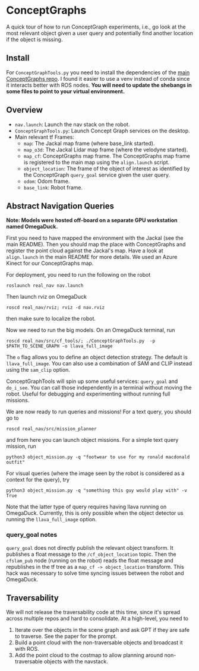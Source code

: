 # ConceptGraphs
A quick tour of how to run ConceptGraph experiments, i.e., go look at the most relevant object
given a user query and potentially find another location if the object is missing.

## Install

For `ConceptGraphTools.py` you need to install the dependencies of the [main ConceptGraphs repo](https://github.com/concept-graphs/concept-graphs). I found it easier to use a venv instead of conda since it interacts better with ROS nodes. **You will need to update the shebangs in some files to point to your virtual environment.**

## Overview
* `nav.launch`: Launch the nav stack on the robot.
* `ConceptGraphTools.py`: Launch Concept Graph services on the desktop.
* Main relevant tf Frames:
  * `map`: The Jackal map frame (where base_link started).
  * `map_o3d`: The Jackal Lidar map frame (where the velodyne started).
  * `map_cf`: ConceptGraphs map frame. The ConceptGraphs map frame is registered to the main map using the `align.launch` script.
  * `object_location`: The frame of the object of interest as identified by the ConceptGraph `query_goal` service given the user query.
  * `odom`: Odom frame.
  * `base_link`: Robot frame.

## Abstract Navigation Queries
**Note: Models were hosted off-board on a separate GPU workstation named OmegaDuck.**

First you need to have mapped the environment with the Jackal (see the main README).  Then you
should map the place with ConceptGraphs and register the point cloud against the Jackal's map. Have a look
at `align.launch` in the main README for more details. We used an Azure Kinect for our ConceptGraphs map.

For deployment, you need to run the following on the robot
```shell
roslaunch real_nav nav.launch
```
Then launch rviz on OmegaDuck
```shell
roscd real_nav/rviz; rviz -d nav.rviz
```
then make sure to localize the robot.

Now we need to run the big models. On an OmegaDuck terminal, run
```shell
roscd real_nav/src/cf_tools/; ./ConceptGraphTools.py  -p $PATH_TO_SCENE_GRAPH -o llava_full_image
```
The `o` flag allows you to define an object detection strategy. The default is `llava_full_image`. You can
also use a combination of SAM and CLIP instead using the `sam_clip` option.

ConceptGraphTools will spin up some useful services: `query_goal` and `do_i_see`. You can call
those independently in a terminal without moving the robot. Useful for debugging and experimenting without running full missions.


We are now ready to run queries and missions! For a text query, you should go to
```shell
roscd real_nav/src/mission_planner
```
and from here you can launch object missions. For a simple text query mission, run
```shell
python3 object_mission.py -q "footwear to use for my ronald macdonald outfit"
```
For visual queries (where the image seen by the robot is considered as a context for the query), try
```shell
python3 object_mission.py -q "something this guy would play with" -v True
```
Note that the latter type of query requires having llava running on OmegaDuck. Currently, this is only possible
when the object detector us running the `llava_full_image` option.

### query_goal notes

`query_goal` does not directly publish the relevant object transform. It publishes a float message to
the `/cf_object_location` topic. Then the `cfslam_pub` node (running on the robot) reads the float message
and republishes in the tf tree as a `map_cf -> object_location` transform. This hack was necessary to solve
time syncing issues between the robot and OmegaDuck.

## Traversability
We will not release the traversability code at this time, since it's spread across multiple repos and hard to consolidate.
At a high-level, you need to
1. Iterate over the objects in the scene graph and ask GPT if they are safe to traverse. See the paper for the prompt.
2. Build a point cloud with the non-traversable objects and broadcast it with ROS.
3. Add the point cloud to the costmap to allow planning around non-traversable objects with the navstack.
